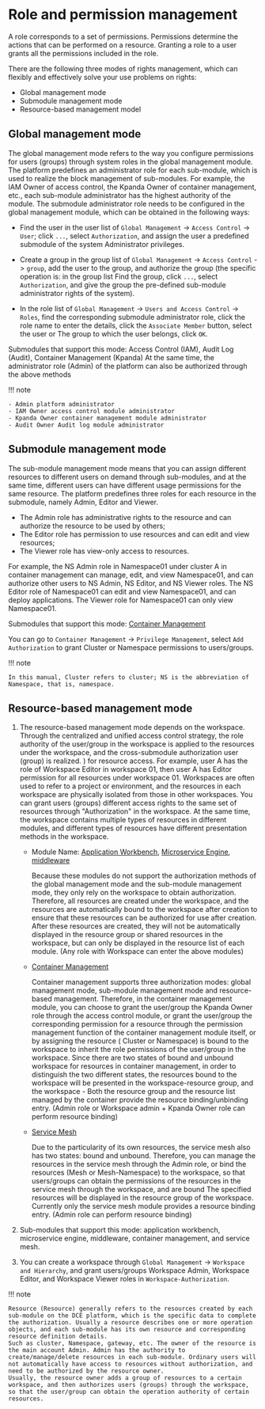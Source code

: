 # Role and permission management

A role corresponds to a set of permissions. Permissions determine the actions that can be performed on a resource. Granting a role to a user grants all the permissions included in the role.

There are the following three modes of rights management, which can flexibly and effectively solve your use problems on rights:

- Global management mode
- Submodule management mode
- Resource-based management model

## Global management mode

The global management mode refers to the way you configure permissions for users (groups) through system roles in the global management module.
The platform predefines an administrator role for each sub-module, which is used to realize the block management of sub-modules.
For example, the IAM Owner of access control, the Kpanda Owner of container management, etc., each sub-module administrator has the highest authority of the module.
The submodule administrator role needs to be configured in the global management module, which can be obtained in the following ways:

- Find the user in the user list of `Global Management` -> `Access Control` -> `User`; click `...`, select `Authorization`, and assign the user a predefined submodule of the system Administrator privileges.

    

- Create a group in the group list of `Global Management` -> `Access Control` -> `group`, add the user to the group, and authorize the group (the specific operation is: in the group list Find the group, click `...`, select `Authorization`, and give the group the pre-defined sub-module administrator rights of the system).

    

- In the role list of `Global Management` -> `Users and Access Control` -> `Roles`, find the corresponding submodule administrator role, click the role name to enter the details, click the `Associate Member` button, select the user or The group to which the user belongs, click `OK`.

    

Submodules that support this mode: Access Control (IAM), Audit Log (Audit), Container Management (Kpanda)
At the same time, the administrator role (Admin) of the platform can also be authorized through the above methods



!!! note

    - Admin platform administrator
    - IAM Owner access control module administrator
    - Kpanda Owner container management module administrator
    - Audit Owner Audit log module administrator

## Submodule management mode

The sub-module management mode means that you can assign different resources to different users on demand through sub-modules, and at the same time, different users can have different usage permissions for the same resource.
The platform predefines three roles for each resource in the submodule, namely Admin, Editor and Viewer.

- The Admin role has administrative rights to the resource and can authorize the resource to be used by others;
- The Editor role has permission to use resources and can edit and view resources;
- The Viewer role has view-only access to resources.

For example, the NS Admin role in Namespace01 under cluster A in container management can manage, edit, and view Namespace01, and can authorize other users to NS Admin, NS Editor, and NS Viewer roles.
The NS Editor role of Namespace01 can edit and view Namespace01, and can deploy applications.
The Viewer role for Namespace01 can only view Namespace01.

Submodules that support this mode: [Container Management](../../../kpanda/intro/WhatisKPanda.md)

You can go to `Container Management` -> `Privilege Management`, select `Add Authorization` to grant Cluster or Namespace permissions to users/groups.



!!! note

    In this manual, Cluster refers to cluster; NS is the abbreviation of Namespace, that is, namespace.

## Resource-based management mode

1. The resource-based management mode depends on the workspace. Through the centralized and unified access control strategy, the role authority of the user/group in the workspace is applied to the resources under the workspace, and the cross-submodule authorization user (group) is realized. ) for resource access.
    For example, user A has the role of Workspace Editor in workspace 01, then user A has Editor permission for all resources under workspace 01.
    Workspaces are often used to refer to a project or environment, and the resources in each workspace are physically isolated from those in other workspaces.
    You can grant users (groups) different access rights to the same set of resources through "Authorization" in the workspace.
    At the same time, the workspace contains multiple types of resources in different modules, and different types of resources have different presentation methods in the workspace.

    - Module Name: [Application Workbench](../../../amamba/intro/WhatisAmamba.md), [Microservice Engine](../../../skoala/intro/features.md ), [middleware](../../../middleware/midware.md)

        Because these modules do not support the authorization methods of the global management mode and the sub-module management mode, they only rely on the workspace to obtain authorization.
        Therefore, all resources are created under the workspace, and the resources are automatically bound to the workspace after creation to ensure that these resources can be authorized for use after creation.
        After these resources are created, they will not be automatically displayed in the resource group or shared resources in the workspace, but can only be displayed in the resource list of each module.
        (Any role with Workspace can enter the above modules)

    - [Container Management](../../../kpanda/intro/WhatisKPanda.md)

        Container management supports three authorization modes: global management mode, sub-module management mode and resource-based management.
        Therefore, in the container management module, you can choose to grant the user/group the Kpanda Owner role through the access control module, or grant the user/group the corresponding permission for a resource through the permission management function of the container management module itself, or by assigning the resource ( Cluster or Namespace) is bound to the workspace to inherit the role permissions of the user/group in the workspace.
        Since there are two states of bound and unbound workspace for resources in container management, in order to distinguish the two different states, the resources bound to the workspace will be presented in the workspace-resource group, and the workspace - Both the resource group and the resource list managed by the container provide the resource binding/unbinding entry.
        (Admin role or Workspace admin + Kpanda Owner role can perform resource binding)

    - [Service Mesh](../../../mspider/intro/what.md)

        Due to the particularity of its own resources, the service mesh also has two states: bound and unbound.
        Therefore, you can manage the resources in the service mesh through the Admin role, or bind the resources (Mesh or Mesh-Namespace) to the workspace, so that users/groups can obtain the permissions of the resources in the service mesh through the workspace, and are bound The specified resources will be displayed in the resource group of the workspace.
        Currently only the service mesh module provides a resource binding entry. (Admin role can perform resource binding)

2. Sub-modules that support this mode: application workbench, microservice engine, middleware, container management, and service mesh.

3. You can create a workspace through `Global Management` -> `Workspace and Hierarchy`, and grant users/groups Workspace Admin, Workspace Editor, and Workspace Viewer roles in `Workspace-Authorization`.

    

!!! note

    Resource (Resource) generally refers to the resources created by each sub-module on the DCE platform, which is the specific data to complete the authorization. Usually a resource describes one or more operation objects, and each sub-module has its own resource and corresponding resource definition details.
    Such as cluster, Namespace, gateway, etc. The owner of the resource is the main account Admin. Admin has the authority to create/manage/delete resources in each sub-module. Ordinary users will not automatically have access to resources without authorization, and need to be authorized by the resource owner.
    Usually, the resource owner adds a group of resources to a certain workspace, and then authorizes users (groups) through the workspace, so that the user/group can obtain the operation authority of certain resources.
